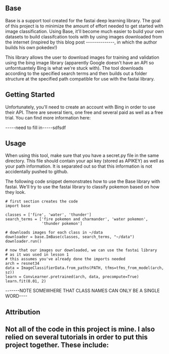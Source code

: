 ## Base
Base is a support tool created for the fastai deep learning library.
The goal of this project is to minimize the amount of effort needed to get started with image classification.
Using Base, it'll become much easier to build your own datasets to build classifcation 
tools with by using images downloaded from the internet (inspired by this blog 
post --------------, in which the author builds his own pokedex!)

This library allows the user to download images for training and validation using the bing image library
 (apparently Google doesn't have an API so unforntuantely Bing is what we're stuck with).
The tool downloads according to the specified search terms and then builds out a folder structure at the specified path compatible for use with the fastai library.

## Getting Started
Unfortunately, you'll need to create an account with Bing in order to use their API.
There are several tiers, one free and several paid as well as a free trial.  You 
can find more information here:

-----need to fill in-----sdfsdf

## Usage

When using this tool, make sure that you have a secret.py file in the same directory.
This file should contain your api key (stored as APIKEY) as well as your path information.
It is separated out so that this information is not accidentally pushed to github.


The following code snippet demonstrates how to use the Base library with fastai.
We'll try to use the fastai library to classify pokemon based on how they look.

    # first section creates the code
    import base

    classes = ['fire', 'water', 'thunder']
    search_terms = ['fire pokemon and charmander', 'water pokemon',
                    'thunder pokemon']

    # downloads images for each class in ~/data
    downloader = base.ImBase(classes, search_terms, "~/data")
    downloader.run()

    # now that our images our downloaded, we can use the fastai library
    # as it was used in lesson 1
    # this assumes you've already done the imports needed
    arch = resnet34
    data = ImageClassifierData.from_paths(PATH, tfms=tfms_from_model(arch, sz))
    learn = ConvLearner.pretrained(arch, data, precompute=True)
    learn.fit(0.01, 2)

-------NOTE SOMEWHERE THAT CLASS NAMES CAN ONLY BE A SINGLE WORD----

   

## Attribution
Not all of the code in this project is mine.
I also relied on several tutorials in order to put this project together.
These include:
------